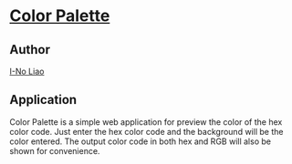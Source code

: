 # [Color Palette](https://inoliao.github.io/color-palette/)

## Author
[I-No Liao](https://inoliao.info)

## Application
Color Palette is a simple web application for preview the color of the hex color code. Just enter the hex color code and the background will be the color entered. The output color code in both hex and RGB will also be shown for convenience.

